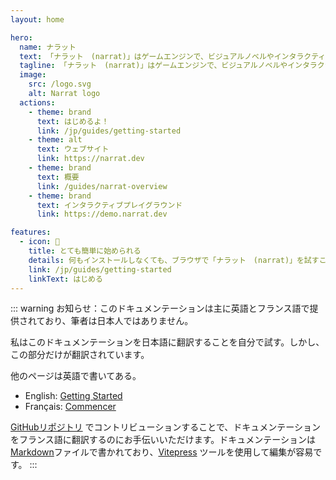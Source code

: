 ```yaml
---
layout: home

hero:
  name: ナラット
  text: 「ナラット　(narrat)」はゲームエンジンで、ビジュアルノベルやインタラクティブな物語を作成するためのものです。
  tagline: 「ナラット　(narrat)」はゲームエンジンで、ビジュアルノベルやインタラクティブな物語を作成するためのものです。
  image:
    src: /logo.svg
    alt: Narrat logo
  actions:
    - theme: brand
      text: はじめるよ！
      link: /jp/guides/getting-started
    - theme: alt
      text: ウェブサイト
      link: https://narrat.dev
    - theme: brand
      text: 概要
      link: /guides/narrat-overview
    - theme: brand
      text: インタラクティブプレイグラウンド
      link: https://demo.narrat.dev

features:
  - icon: 🚀
    title: とても簡単に始められる
    details: 何もインストールしなくても、ブラウザで「ナラット　(narrat)」を試すことができます。また、プロジェクトを自動的に開始するツールもあります。
    link: /jp/guides/getting-started
    linkText: はじめる
---
```


::: warning
お知らせ：このドキュメンテーションは主に英語とフランス語で提供されており、筆者は日本人ではありません。

私はこのドキュメンテーションを日本語に翻訳することを自分で試す。しかし、この部分だけが翻訳されています。

他のページは英語で書いてある。

- English: [Getting Started](/guides/getting-started.md)
- Français: [Commencer](/fr/guides/getting-started.md)

[GitHubリポジトリ](https://github.com/liana-p/narrat-engine) でコントリビューションすることで、ドキュメンテーションをフランス語に翻訳するのにお手伝いいただけます。ドキュメンテーションは[Markdown](https://www.markdownguide.org/)ファイルで書かれており、[Vitepress](https://vitepress.dev) ツールを使用して編集が容易です。
:::
